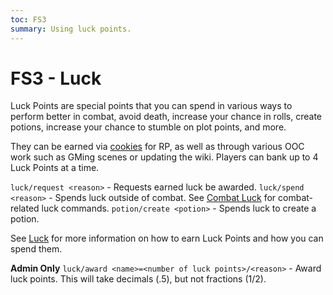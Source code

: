 ```yaml
---
toc: FS3
summary: Using luck points.
---
```

# FS3 - Luck
Luck Points are special points that you can spend in various ways to perform better in combat, avoid death, increase your chance in rolls, create potions, increase your chance to stumble on plot points, and more.

They can be earned via [cookies](/help/cookies) for RP, as well as through various OOC work such as GMing scenes or updating the wiki. Players can bank up to 4 Luck Points at a time.

`luck/request <reason>` - Requests earned luck be awarded.
`luck/spend <reason>` - Spends luck outside of combat.
    See [Combat Luck](/help/combat) for combat-related luck commands.
`potion/create <potion>` - Spends luck to create a potion.

See [Luck](http://spiritlakemu.com/wiki/luck) for more information on how to earn Luck Points and how you can spend them.

**Admin Only**
`luck/award <name>=<number of luck points>/<reason>` - Award luck points. This will take decimals (.5), but not fractions (1\/2).
